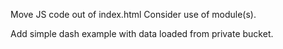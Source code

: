 Move JS code out of index.html    Consider use of module(s).

Add simple dash example with data loaded from private bucket.